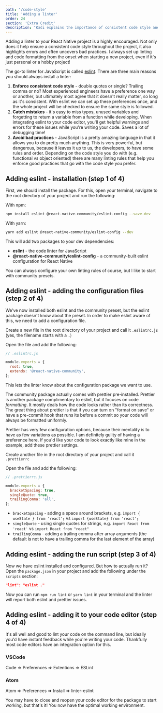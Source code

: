 ```yaml
---
path: '/code-style'
title: 'Adding a linter'
order: 24
section: 'Extra Credit'
description: 'Kadi explains the importance of consistent code style and we install a linter'
---
```


Adding a linter to your React Native project is a highly encouraged. Not only does it help ensure a consistent code style throughout the project, it also highlights errors and often uncovers bad practices. I always set up linting and code formatting from the onset when starting a new project, even if it's just personal or a hobby project!

The go-to linter for JavaScript is called [eslint](https://eslint.org/). There are three main reasons you should always install a linter:

1. **Enforce consistent code style** - double quotes or single? Trailing comma or no? Most experienced engineers have a preference one way or another, but ultimately most agree that it doesn't really matter, so long as it's consistent. With eslint we can set up these preferences once, and the whole project will be checked to ensure the same style is followed.
2. **Catch mistakes** - it's easy to miss typos, unused variables and forgetting to return a variable from a function while developing. When integrating eslint to your code editor, you'll get helpful warnings and errors for these issues while you're writing your code. Saves a lot of debugging time!
3. **Avoid bad practices** - JavaScript is a pretty amazing language in that it allows you to do pretty much anything. This is very powerful, but dangerous, because it leaves it up to us, the developers, to have some rules and order. Depending on the code style you do with (e.g. functional vs object oriented) there are many linting rules that help you enforce good practices that go with the code style you prefer.

## Adding eslint - installation (step 1 of 4)

First, we should install the package. For this, open your terminal, navigate to the root directory of your project and run the following:

With npm:

```sh
npm install eslint @react-native-community/eslint-config --save-dev
```

With yarn:

```sh
yarn add eslint @react-native-community/eslint-config --dev

```

This will add two packages to your dev dependencies:

- **eslint** - the code linter for JavaScript
- **@react-native-community/eslint-config** - a community-built eslint configuration for React Native

You can always configure your own linting rules of course, but I like to start with community presets.

## Adding eslint - adding the configuration files (step 2 of 4)

We've now installed both eslint and the community preset, but the eslint package doesn't know about the preset. In order to make eslint aware of this, we need to add a configuration file.

Create a new file in the root directory of your project and call it `.eslintrc.js` (yes, the filename starts with a `.`)

Open the file and add the following:

```js
// .eslintrc.js

module.exports = {
  root: true,
  extends: '@react-native-community',
};
```

This lets the linter know about the configuration package we want to use.

The community package actually comes with prettier pre-installed. Prettier is another package complimentary to eslint, but it focuses on code _formatting_. It mostly deals how the code looks rather than its correctness. The great thing about prettier is that if you can turn on "format on save" or have a pre-commit hook that runs its before a commit so your code will always be formatted uniformly.

Prettier has very few configuration options, because their mentality is to have as few variations as possible. I am definitely guilty of having a preference here. If you'd like your code to look exactly like mine in the example, add these prettier settings.

Create another file in the root directory of your project and call it `.prettierrc`

Open the file and add the following:

```js
// .prettierrc.js

module.exports = {
  bracketSpacing: true,
  singleQuote: true,
  trailingComma: 'all',
};
```

- `bracketSpacing` - adding a space around brackets, e.g. `import { useState } from 'react';` vs `import {useState} from 'react';`
- `singleQuote` - using single quotes for strings, e.g. `import React from 'react'` vs `import React from "react"`
- `trailingComma` - adding a trailing comma after array arguments (the default is not to have a trailing comma for the last element of the array)

## Adding eslint - adding the run script (step 3 of 4)

Now we have eslint installed and configured. But how to actually run it? Open the `package.json` in your project and add the following under the `scripts` section:

```json
"lint": "eslint ."
```

Now you can run `npm run lint` or `yarn lint` in your terminal and the linter will report both eslint and prettier issues.

## Adding eslint - adding it to your code editor (step 4 of 4)

It's all well and good to lint your code on the command line, but ideally you'd have instant feedback while you're writing your code. Thankfully most code editors have an integration option for this.

### VSCode

Code => Preferences => Extentions => ESLint

### Atom

Atom => Preferences => Install => linter-eslint

You may have to close and reopen your code editor for the package to start working, but that's it! You now have the optimal working environment.
